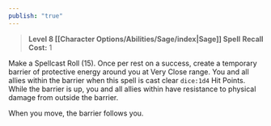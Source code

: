 ```yaml
---
publish: "true"
---
```

> **Level 8 [[Character Options/Abilities/Sage/index|Sage]] Spell**
> **Recall Cost:** 1

Make a Spellcast Roll (15). Once per rest on a success, create a temporary barrier of protective energy around you at Very Close range. You and all allies within the barrier when this spell is cast clear `dice:1d4` Hit Points. While the barrier is up, you and all allies within have resistance to physical damage from outside the barrier.

When you move, the barrier follows you.
